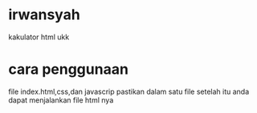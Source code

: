 # irwansyah
kakulator html ukk

# cara penggunaan
file index.html,css,dan javascrip pastikan dalam satu file
setelah itu anda dapat menjalankan file html nya 
